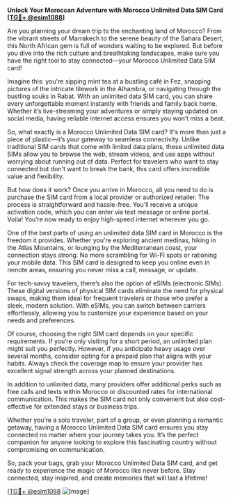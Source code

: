 **Unlock Your Moroccan Adventure with Morocco Unlimited Data SIM Card [[TG💪+ @esim1088](https://t.me/s/esim1088)]**

Are you planning your dream trip to the enchanting land of Morocco? From the vibrant streets of Marrakech to the serene beauty of the Sahara Desert, this North African gem is full of wonders waiting to be explored. But before you dive into the rich culture and breathtaking landscapes, make sure you have the right tool to stay connected—your Morocco Unlimited Data SIM card!

Imagine this: you're sipping mint tea at a bustling café in Fez, snapping pictures of the intricate tilework in the Alhambra, or navigating through the bustling souks in Rabat. With an unlimited data SIM card, you can share every unforgettable moment instantly with friends and family back home. Whether it’s live-streaming your adventures or simply staying updated on social media, having reliable internet access ensures you won’t miss a beat.

So, what exactly is a Morocco Unlimited Data SIM card? It's more than just a piece of plastic—it’s your gateway to seamless connectivity. Unlike traditional SIM cards that come with limited data plans, these unlimited data SIMs allow you to browse the web, stream videos, and use apps without worrying about running out of data. Perfect for travelers who want to stay connected but don't want to break the bank, this card offers incredible value and flexibility.

But how does it work? Once you arrive in Morocco, all you need to do is purchase the SIM card from a local provider or authorized retailer. The process is straightforward and hassle-free. You'll receive a unique activation code, which you can enter via text message or online portal. Voila! You’re now ready to enjoy high-speed internet wherever you go.

One of the best parts of using an unlimited data SIM card in Morocco is the freedom it provides. Whether you're exploring ancient medinas, hiking in the Atlas Mountains, or lounging by the Mediterranean coast, your connection stays strong. No more scrambling for Wi-Fi spots or rationing your mobile data. This SIM card is designed to keep you online even in remote areas, ensuring you never miss a call, message, or update.

For tech-savvy travelers, there’s also the option of eSIMs (electronic SIMs). These digital versions of physical SIM cards eliminate the need for physical swaps, making them ideal for frequent travelers or those who prefer a sleek, modern solution. With eSIMs, you can switch between carriers effortlessly, allowing you to customize your experience based on your needs and preferences.

Of course, choosing the right SIM card depends on your specific requirements. If you’re only visiting for a short period, an unlimited plan might suit you perfectly. However, if you anticipate heavy usage over several months, consider opting for a prepaid plan that aligns with your habits. Always check the coverage map to ensure your provider has excellent signal strength across your planned destinations.

In addition to unlimited data, many providers offer additional perks such as free calls and texts within Morocco or discounted rates for international communication. This makes the SIM card not only convenient but also cost-effective for extended stays or business trips.

Whether you’re a solo traveler, part of a group, or even planning a romantic getaway, having a Morocco Unlimited Data SIM card ensures you stay connected no matter where your journey takes you. It’s the perfect companion for anyone looking to explore this fascinating country without compromising on communication.

So, pack your bags, grab your Morocco Unlimited Data SIM card, and get ready to experience the magic of Morocco like never before. Stay connected, stay inspired, and create memories that will last a lifetime!

[[TG💪+ @esim1088](https://t.me/s/esim1088) ![Image](https://i.postimg.cc/Y0z9fWf4/image.png)]